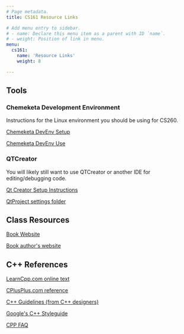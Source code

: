 ```yaml
---
# Page metadata.
title: CS161 Resource Links

# Add menu entry to sidebar.
# - name: Declare this menu item as a parent with ID `name`.
# - weight: Position of link in menu.
menu:
  cs161:
    name: 'Resource Links'
    weight: 8

---
```


## Tools

### Chemeketa Development Environment

Instructions for the Linux environment you should be using for CS260.

[Chemeketa DevEnv Setup](http://computerscience.chemeketa.edu/CSResources/Vagrant/ChemeketaCSDevEnvironment.pdf)

[Chemeketa DevEnv Use](http://computerscience.chemeketa.edu/CSResources/Vagrant/ChemeketaCSDevBuildRun.pdf)

### QTCreator

You will likely still want to use QTCreator or another IDE for editing/debugging code.

[Qt Creator Setup Instructions](https://docs.google.com/document/d/1AMvLP1THLpWVqYWTAQeBTeCoX0kXKRp6-aXfeSkNVag/)

[QtProject settings folder](http://computerscience.chemeketa.edu/CSResources/QtCreator/QtProject.zip)

## Class Resources

[Book Website](https://console.pearson.com/console/home)

[Book author's website](http://liveexample.pearsoncmg.com/liang/cpp3e/)

## C++ References

[LearnCpp.com online text](http://www.learncpp.com/)

[CPlusPlus.com reference](http://www.cplusplus.com/)

[C++ Guidelines (from C++ designers)](https://isocpp.github.io/CppCoreGuidelines/CppCoreGuidelines#main)

[Google's C++ Styleguide](https://google.github.io/styleguide/cppguide.html)

[CPP FAQ](https://isocpp.org/faq)
